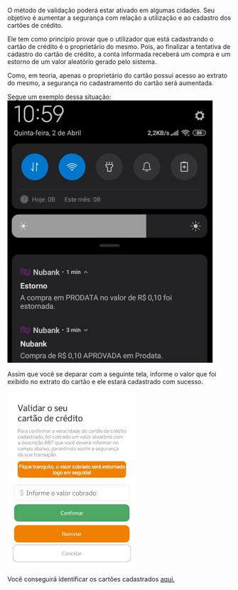 O método de validação poderá estar ativado em algumas cidades. Seu objetivo é aumentar a segurança com relação a utilização e ao cadastro dos cartões de crédito.

Ele tem como principio provar que o utilizador que está cadastrando o cartão de crédito é o proprietário do mesmo. Pois, ao finalizar a tentativa de cadastro do cartão de crédito, a conta informada receberá um compra e um estorno de um valor aleatório gerado pelo sistema.

Como, em teoria, apenas o proprietário do cartão possui acesso ao extrato do mesmo, a segurança no cadastramento do cartão será aumentada. 

Segue um exemplo dessa situação:
![image.png](/.attachments/image-97cead3a-0210-4642-92bc-c3eb0839df98.png)

Assim que você se deparar com a seguinte tela, informe o valor que foi exibido no extrato do cartão e ele estará cadastrado com sucesso.

![image.png](/.attachments/image-548f6a9c-0788-41ad-9dd5-dc2209058176.png)

Você conseguirá identificar os cartões cadastrados [aqui.](/ABT-%2D-app-Android/4.-%2D-Cadastrando-um-cartão-de-Crédito/4.2-Lista-de-cartões-de-crédito)


